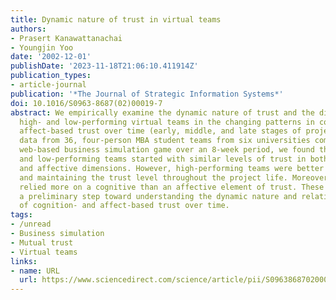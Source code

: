```yaml
---
title: Dynamic nature of trust in virtual teams
authors:
- Prasert Kanawattanachai
- Youngjin Yoo
date: '2002-12-01'
publishDate: '2023-11-18T21:06:10.411914Z'
publication_types:
- article-journal
publication: '*The Journal of Strategic Information Systems*'
doi: 10.1016/S0963-8687(02)00019-7
abstract: We empirically examine the dynamic nature of trust and the differences between
  high- and low-performing virtual teams in the changing patterns in cognition- and
  affect-based trust over time (early, middle, and late stages of project). Using
  data from 36, four-person MBA student teams from six universities competing in a
  web-based business simulation game over an 8-week period, we found that both high-
  and low-performing teams started with similar levels of trust in both cognitive
  and affective dimensions. However, high-performing teams were better at developing
  and maintaining the trust level throughout the project life. Moreover, virtual teams
  relied more on a cognitive than an affective element of trust. These findings provide
  a preliminary step toward understanding the dynamic nature and relative importance
  of cognition- and affect-based trust over time.
tags:
- /unread
- Business simulation
- Mutual trust
- Virtual teams
links:
- name: URL
  url: https://www.sciencedirect.com/science/article/pii/S0963868702000197
---
```

